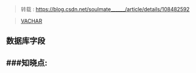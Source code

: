 > 转载 : https://blog.csdn.net/soulmate______/article/details/108482592

> [VACHAR](https://liuchenyang0515.blog.csdn.net/article/details/117524328?utm_medium=distribute.pc_relevant.none-task-blog-2%7Edefault%7EBlogCommendFromMachineLearnPai2%7Edefault-2.base&depth_1-utm_source=distribute.pc_relevant.none-task-blog-2%7Edefault%7EBlogCommendFromMachineLearnPai2%7Edefault-2.base)

## 数据库字段



###知晓点:
- 
